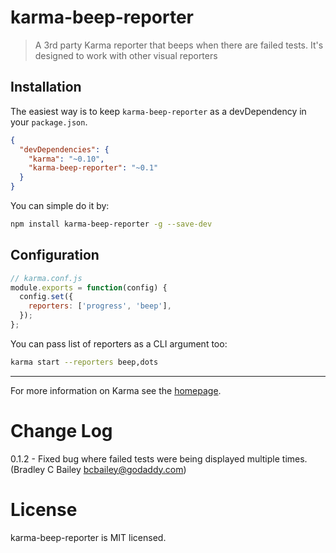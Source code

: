 # karma-beep-reporter

> A 3rd party Karma reporter that beeps when there are failed tests. It's designed to work with other visual reporters

## Installation

The easiest way is to keep `karma-beep-reporter` as a devDependency in your `package.json`.
```json
{
  "devDependencies": {
    "karma": "~0.10",
    "karma-beep-reporter": "~0.1"
  }
}
```

You can simple do it by:
```bash
npm install karma-beep-reporter -g --save-dev
```

## Configuration
```js
// karma.conf.js
module.exports = function(config) {
  config.set({
    reporters: ['progress', 'beep'],
  });
};
```

You can pass list of reporters as a CLI argument too:
```bash
karma start --reporters beep,dots
```

----

For more information on Karma see the [homepage].

Change Log
==========
0.1.2 - Fixed bug where failed tests were being displayed multiple times. (Bradley C Bailey <bcbailey@godaddy.com>)

License
=======
karma-beep-reporter is MIT licensed.


[homepage]: http://karma-runner.github.com